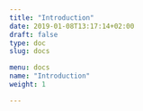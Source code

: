 ```yaml
---
title: "Introduction"
date: 2019-01-08T13:17:14+02:00
draft: false
type: doc
slug: docs

menu: docs
name: "Introduction"
weight: 1

---
```


